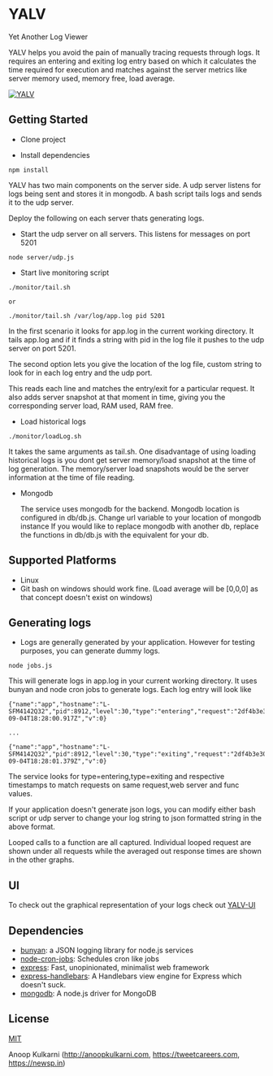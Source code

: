 # YALV 

Yet Another Log Viewer

YALV helps you avoid the pain of manually tracing requests through logs. It requires an entering and exiting log entry based on which it calculates the time required for execution and matches against the server metrics like server memory used, memory free, load average.

[![YALV](http://img.youtube.com/vi/jGmAdl02XoE/0.jpg)](http://www.youtube.com/watch?v=jGmAdl02XoE)


## Getting Started

- Clone project

- Install dependencies

```
npm install
```

YALV has two main components on the server side. A udp server listens for logs being sent and stores it in mongodb. A bash script tails logs and sends it to the udp server.

Deploy the following on each server thats generating logs.

- Start the udp server on all servers. This listens for messages on port 5201

```
node server/udp.js
```

- Start live monitoring script
```
./monitor/tail.sh

or

./monitor/tail.sh /var/log/app.log pid 5201
```
In the first scenario it looks for app.log in the current working directory. It tails app.log and if it finds a string with pid in the log file it pushes to the udp server on port 5201.

The second option lets you give the location of the log file, custom string to look for in each log entry and the udp port.

This reads each line and matches the entry/exit for a particular request. It also adds server snapshot at that moment in time, giving you the corresponding server load, RAM used, RAM free.

- Load historical logs
```
./monitor/loadLog.sh
```
It takes the same arguments as tail.sh. One disadvantage of using loading historical logs is you dont get server memory/load snapshot at the time of log generation. The memory/server load snapshots would be the server information at the time of file reading.

- Mongodb

  The service uses mongodb for the backend.
  Mongodb location is configured in db/db.js. Change url variable to your location of mongodb instance
  If you would like to replace mongodb with another db, replace the functions in db/db.js with the equivalent for your db.

## Supported Platforms
- Linux
- Git bash on windows should work fine. (Load average will be [0,0,0] as that concept doesn't exist on windows)

## Generating logs
- Logs are generally generated by your application. However for testing purposes, you can generate dummy logs.
```
node jobs.js
```
This will generate logs in app.log in your current working directory. It uses bunyan and node cron jobs to generate logs.
Each log entry will look like 

```
{"name":"app","hostname":"L-SFM4142Q32","pid":8912,"level":30,"type":"entering","request":"2df4b3e3093da57548e0","api":"service","func":"calculate","msg":"","time":"2015-09-04T18:28:00.917Z","v":0}

...

{"name":"app","hostname":"L-SFM4142Q32","pid":8912,"level":30,"type":"exiting","request":"2df4b3e3093da57548e0","api":"service","func":"calculate","msg":"","time":"2015-09-04T18:28:01.379Z","v":0}
```

The service looks for type=entering,type=exiting and respective timestamps to match requests on same request,web server and func values.

If your  application doesn't generate json logs, you can modify either bash script or udp server to change your log string to json formatted string in the above format.

Looped calls to a function are all captured. Individual looped request are shown under all requests while the averaged out response times are shown in the other graphs.

## UI

To check out the graphical representation of your logs check out [YALV-UI](https://github.com/marsinvasion/yalv-ui)

## Dependencies

- [bunyan](https://github.com/trentm/node-bunyan): a JSON logging library for node.js services
- [node-cron-jobs](https://github.com/marsinvasion/node-cron-jobs): Schedules cron like jobs
- [express](https://github.com/strongloop/express): Fast, unopinionated, minimalist web framework
- [express-handlebars](https://github.com/ericf/express-handlebars): A Handlebars view engine for Express which doesn&#39;t suck.
- [mongodb](https://github.com/mongodb/node-mongodb-native): A node.js driver for MongoDB


## License

[MIT](LICENSE)

Anoop Kulkarni (http://anoopkulkarni.com, https://tweetcareers.com,  https://newsp.in)
